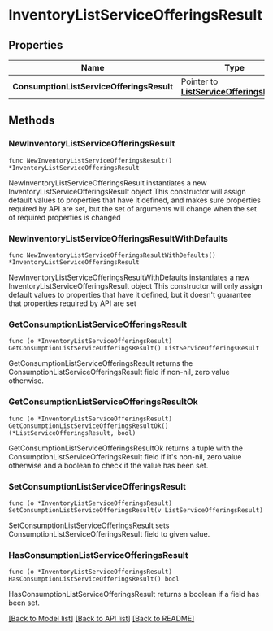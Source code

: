 # InventoryListServiceOfferingsResult

## Properties

Name | Type | Description | Notes
------------ | ------------- | ------------- | -------------
**ConsumptionListServiceOfferingsResult** | Pointer to [**ListServiceOfferingsResult**](ListServiceOfferingsResult.md) |  | [optional] 

## Methods

### NewInventoryListServiceOfferingsResult

`func NewInventoryListServiceOfferingsResult() *InventoryListServiceOfferingsResult`

NewInventoryListServiceOfferingsResult instantiates a new InventoryListServiceOfferingsResult object
This constructor will assign default values to properties that have it defined,
and makes sure properties required by API are set, but the set of arguments
will change when the set of required properties is changed

### NewInventoryListServiceOfferingsResultWithDefaults

`func NewInventoryListServiceOfferingsResultWithDefaults() *InventoryListServiceOfferingsResult`

NewInventoryListServiceOfferingsResultWithDefaults instantiates a new InventoryListServiceOfferingsResult object
This constructor will only assign default values to properties that have it defined,
but it doesn't guarantee that properties required by API are set

### GetConsumptionListServiceOfferingsResult

`func (o *InventoryListServiceOfferingsResult) GetConsumptionListServiceOfferingsResult() ListServiceOfferingsResult`

GetConsumptionListServiceOfferingsResult returns the ConsumptionListServiceOfferingsResult field if non-nil, zero value otherwise.

### GetConsumptionListServiceOfferingsResultOk

`func (o *InventoryListServiceOfferingsResult) GetConsumptionListServiceOfferingsResultOk() (*ListServiceOfferingsResult, bool)`

GetConsumptionListServiceOfferingsResultOk returns a tuple with the ConsumptionListServiceOfferingsResult field if it's non-nil, zero value otherwise
and a boolean to check if the value has been set.

### SetConsumptionListServiceOfferingsResult

`func (o *InventoryListServiceOfferingsResult) SetConsumptionListServiceOfferingsResult(v ListServiceOfferingsResult)`

SetConsumptionListServiceOfferingsResult sets ConsumptionListServiceOfferingsResult field to given value.

### HasConsumptionListServiceOfferingsResult

`func (o *InventoryListServiceOfferingsResult) HasConsumptionListServiceOfferingsResult() bool`

HasConsumptionListServiceOfferingsResult returns a boolean if a field has been set.


[[Back to Model list]](../README.md#documentation-for-models) [[Back to API list]](../README.md#documentation-for-api-endpoints) [[Back to README]](../README.md)


